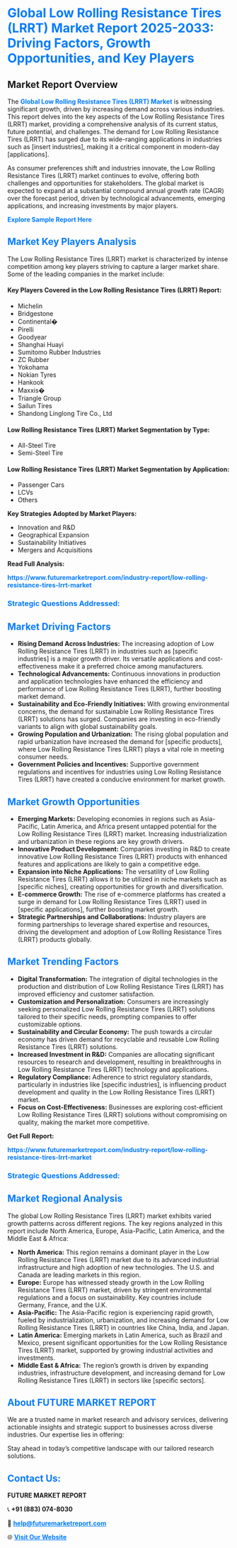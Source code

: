 <h1 style="color: #007BFF;">Global Low Rolling Resistance Tires (LRRT) Market Report 2025-2033: Driving Factors, Growth Opportunities, and Key Players</h1>

<section id="overview">
<h2>Market Report Overview</h2>
<p>The <a href="https://www.futuremarketreport.com/industry-report/low-rolling-resistance-tires-lrrt-market" style="color: #007BFF; text-decoration: none;"><strong>Global Low Rolling Resistance Tires (LRRT) Market</strong></a> is witnessing significant growth, driven by increasing demand across various industries. This report delves into the key aspects of the Low Rolling Resistance Tires (LRRT) market, providing a comprehensive analysis of its current status, future potential, and challenges. The demand for Low Rolling Resistance Tires (LRRT) has surged due to its wide-ranging applications in industries such as [insert industries], making it a critical component in modern-day [applications].</p>
<p>As consumer preferences shift and industries innovate, the Low Rolling Resistance Tires (LRRT) market continues to evolve, offering both challenges and opportunities for stakeholders. The global market is expected to expand at a substantial compound annual growth rate (CAGR) over the forecast period, driven by technological advancements, emerging applications, and increasing investments by major players.</p>
</section>

<section id="overview">
<p><a href="https://www.futuremarketreport.com/request-sample/reportId=87852" style="color: #007BFF; text-decoration: none;"><strong>Explore Sample Report Here</strong></a></p>
</section>

<section id="key-players">
<h2 style="color: #007BFF;">Market Key Players Analysis</h2>
<p>The Low Rolling Resistance Tires (LRRT) market is characterized by intense competition among key players striving to capture a larger market share. Some of the leading companies in the market include:</p>
<h4>Key Players Covered in the Low Rolling Resistance Tires (LRRT) Report:</h4>
<ul><li>Michelin</li><li>Bridgestone</li><li>Continental�</li><li>Pirelli</li><li>Goodyear</li><li>Shanghai Huayi</li><li>Sumitomo Rubber Industries</li><li>ZC Rubber</li><li>Yokohama</li><li>Nokian Tyres</li><li>Hankook</li><li>Maxxis�</li><li>Triangle Group</li><li>Sailun Tires</li><li>Shandong Linglong Tire Co., Ltd</li></ul>
<h4>Low Rolling Resistance Tires (LRRT) Market Segmentation by Type:</h4>
<ul><li>All-Steel Tire</li><li>Semi-Steel Tire</li></ul>

<h4>Low Rolling Resistance Tires (LRRT) Market Segmentation by Application:</h4>
<ul><li>Passenger Cars</li><li>LCVs</li><li>Others</li></ul>
<p><strong>Key Strategies Adopted by Market Players:</strong></p>
<ul>
<li>Innovation and R&D</li>
<li>Geographical Expansion</li>
<li>Sustainability Initiatives</li>
<li>Mergers and Acquisitions</li>
</ul>
</section>

<section>
<p><strong>Read Full Analysis: </strong></p><a href="https://www.futuremarketreport.com/industry-report/low-rolling-resistance-tires-lrrt-market" style="color: #007BFF; text-decoration: none;"><strong>https://www.futuremarketreport.com/industry-report/low-rolling-resistance-tires-lrrt-market</strong></a>
<h3 style="color: #007BFF;">Strategic Questions Addressed:</h3>
</section>

<section id="driving-factors">
<h2 style="color: #007BFF;">Market Driving Factors</h2>
<ul>
<li><strong>Rising Demand Across Industries:</strong> The increasing adoption of Low Rolling Resistance Tires (LRRT) in industries such as [specific industries] is a major growth driver. Its versatile applications and cost-effectiveness make it a preferred choice among manufacturers.</li>
<li><strong>Technological Advancements:</strong> Continuous innovations in production and application technologies have enhanced the efficiency and performance of Low Rolling Resistance Tires (LRRT), further boosting market demand.</li>
<li><strong>Sustainability and Eco-Friendly Initiatives:</strong> With growing environmental concerns, the demand for sustainable Low Rolling Resistance Tires (LRRT) solutions has surged. Companies are investing in eco-friendly variants to align with global sustainability goals.</li>
<li><strong>Growing Population and Urbanization:</strong> The rising global population and rapid urbanization have increased the demand for [specific products], where Low Rolling Resistance Tires (LRRT) plays a vital role in meeting consumer needs.</li>
<li><strong>Government Policies and Incentives:</strong> Supportive government regulations and incentives for industries using Low Rolling Resistance Tires (LRRT) have created a conducive environment for market growth.</li>
</ul>
</section>

<section id="growth-opportunities">
<h2 style="color: #007BFF;">Market Growth Opportunities</h2>
<ul>
<li><strong>Emerging Markets:</strong> Developing economies in regions such as Asia-Pacific, Latin America, and Africa present untapped potential for the Low Rolling Resistance Tires (LRRT) market. Increasing industrialization and urbanization in these regions are key growth drivers.</li>
<li><strong>Innovative Product Development:</strong> Companies investing in R&D to create innovative Low Rolling Resistance Tires (LRRT) products with enhanced features and applications are likely to gain a competitive edge.</li>
<li><strong>Expansion into Niche Applications:</strong> The versatility of Low Rolling Resistance Tires (LRRT) allows it to be utilized in niche markets such as [specific niches], creating opportunities for growth and diversification.</li>
<li><strong>E-commerce Growth:</strong> The rise of e-commerce platforms has created a surge in demand for Low Rolling Resistance Tires (LRRT) used in [specific applications], further boosting market growth.</li>
<li><strong>Strategic Partnerships and Collaborations:</strong> Industry players are forming partnerships to leverage shared expertise and resources, driving the development and adoption of Low Rolling Resistance Tires (LRRT) products globally.</li>
</ul>
</section>

<section id="trending-factors">
<h2 style="color: #007BFF;">Market Trending Factors</h2>
<ul>
<li><strong>Digital Transformation:</strong> The integration of digital technologies in the production and distribution of Low Rolling Resistance Tires (LRRT) has improved efficiency and customer satisfaction.</li>
<li><strong>Customization and Personalization:</strong> Consumers are increasingly seeking personalized Low Rolling Resistance Tires (LRRT) solutions tailored to their specific needs, prompting companies to offer customizable options.</li>
<li><strong>Sustainability and Circular Economy:</strong> The push towards a circular economy has driven demand for recyclable and reusable Low Rolling Resistance Tires (LRRT) solutions.</li>
<li><strong>Increased Investment in R&D:</strong> Companies are allocating significant resources to research and development, resulting in breakthroughs in Low Rolling Resistance Tires (LRRT) technology and applications.</li>
<li><strong>Regulatory Compliance:</strong> Adherence to strict regulatory standards, particularly in industries like [specific industries], is influencing product development and quality in the Low Rolling Resistance Tires (LRRT) market.</li>
<li><strong>Focus on Cost-Effectiveness:</strong> Businesses are exploring cost-efficient Low Rolling Resistance Tires (LRRT) solutions without compromising on quality, making the market more competitive.</li>
</ul>
</section>

<section>
<p><strong>Get Full Report: </strong></p><a href="https://www.futuremarketreport.com/industry-report/low-rolling-resistance-tires-lrrt-market" style="color: #007BFF; text-decoration: none;"><strong>https://www.futuremarketreport.com/industry-report/low-rolling-resistance-tires-lrrt-market</strong></a>
<h3 style="color: #007BFF;">Strategic Questions Addressed:</h3>
</section>


<section id="regional-analysis">
<h2 style="color: #007BFF;">Market Regional Analysis</h2>
<p>The global Low Rolling Resistance Tires (LRRT) market exhibits varied growth patterns across different regions. The key regions analyzed in this report include North America, Europe, Asia-Pacific, Latin America, and the Middle East & Africa:</p>
<ul>
<li><strong>North America:</strong> This region remains a dominant player in the Low Rolling Resistance Tires (LRRT) market due to its advanced industrial infrastructure and high adoption of new technologies. The U.S. and Canada are leading markets in this region.</li>
<li><strong>Europe:</strong> Europe has witnessed steady growth in the Low Rolling Resistance Tires (LRRT) market, driven by stringent environmental regulations and a focus on sustainability. Key countries include Germany, France, and the U.K.</li>
<li><strong>Asia-Pacific:</strong> The Asia-Pacific region is experiencing rapid growth, fueled by industrialization, urbanization, and increasing demand for Low Rolling Resistance Tires (LRRT) in countries like China, India, and Japan.</li>
<li><strong>Latin America:</strong> Emerging markets in Latin America, such as Brazil and Mexico, present significant opportunities for the Low Rolling Resistance Tires (LRRT) market, supported by growing industrial activities and investments.</li>
<li><strong>Middle East & Africa:</strong> The region’s growth is driven by expanding industries, infrastructure development, and increasing demand for Low Rolling Resistance Tires (LRRT) in sectors like [specific sectors].</li>
</ul>
</section>

<footer>
<h2 style="color: #007BFF;">About FUTURE MARKET REPORT</h2>
<p>We are a trusted name in market research and advisory services, delivering actionable insights and strategic support to businesses across diverse industries. Our expertise lies in offering:</p>

<p>Stay ahead in today’s competitive landscape with our tailored research solutions.</p>

<h2 style="color: #007BFF;">Contact Us:</h2>
<p><strong>FUTURE MARKET REPORT</strong></p>
<p>📞 <strong>+91 (883) 074-8030</strong></p>
<p>📧 <strong><a href="mailto:help@futuremarketreport.com" style="color: #007BFF;">help@futuremarketreport.com</a></strong></p>
<p>🌐 <strong><a href="https://www.futuremarketreport.com/" style="color: #007BFF;">Visit Our Website</a></strong></p>
</footer>